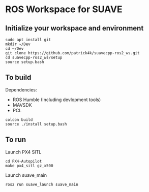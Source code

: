 # ROS Workspace for SUAVE

## Initialize your workspace and environment
```
sudo apt install git
mkdir ~/Dev
cd ~/Dev
git clone https://github.com/patrick4k/suavecpp-ros2_ws.git
cd suavecpp-ros2_ws/setup
source setup.bash
```

## To build
Dependencies:
- ROS Humble (Including devlopment tools)
- MAVSDK
- PCL

```
colcon build
source ./install setup.bash
```

## To run
Launch PX4 SITL
```
cd PX4-Autopilot
make px4_sitl gz_x500
```
Launch suave_main
```
ros2 run suave_launch suave_main
```
